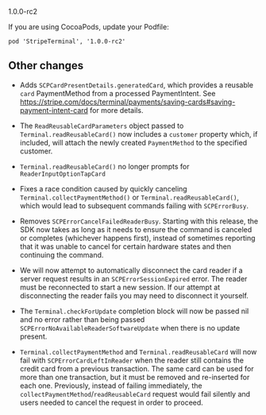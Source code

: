 1.0.0-rc2

If you are using CocoaPods, update your Podfile:
```
pod 'StripeTerminal', '1.0.0-rc2'
```

## Other changes

- Adds `SCPCardPresentDetails.generatedCard`, which provides a reusable `card` PaymentMethod
from a processed PaymentIntent. See https://stripe.com/docs/terminal/payments/saving-cards#saving-payment-intent-card
for more details.

- The `ReadReusableCardParameters` object passed to `Terminal.readReusableCard()` now includes a
`customer` property which, if included, will attach the newly created `PaymentMethod` to the
specified customer.

- `Terminal.readReusableCard()` no longer prompts for `ReaderInputOptionTapCard`

- Fixes a race condition caused by quickly canceling `Terminal.collectPaymentMethod()` or
`Terminal.readReusableCard()`, which would lead to subsequent commands failing with
`SCPErrorBusy`.

- Removes `SCPErrorCancelFailedReaderBusy`. Starting with this release, the SDK now takes
as long as it needs to ensure the command is canceled or completes (whichever happens
first), instead of sometimes reporting that it was unable to cancel for certain hardware
states and then continuing the command.

- We will now attempt to automatically disconnect the card reader if a server request 
results in an `SCPErrorSessionExpired` error. The reader must be reconnected to start 
a new session. If our attempt at disconnecting the reader fails you may need to disconnect it
yourself.

- The `Terminal.checkForUpdate` completion block will now be passed nil and no error
rather than being passed `SCPErrorNoAvailableReaderSoftwareUpdate` when there is no update present.

- `Terminal.collectPaymentMethod` and `Terminal.readReusableCard` will now fail with
`SCPErrorCardLeftInReader` when the reader still contains the credit card from a previous
transaction. The same card can be used for more than one transaction, but it must be
removed and re-inserted for each one. Previously, instead of failing immediately, the
`collectPaymentMethod`/`readReusableCard` request would fail silently and users needed to
cancel the request in order to proceed.
